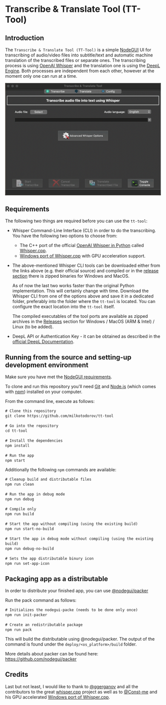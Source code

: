 # Transcribe & Translate Tool (TT-Tool)

## Introduction

The `Transcribe & Translate Tool (TT-Tool)` is a simple [NodeGUI](https://docs.nodegui.org/) UI for transcribing of audio/video files into subtitle/text and automatic machine translation of the transcribed files or separate ones. The transcribing process is using [OpenAI Whisper](https://openai.com/research/whisper) and the translation one is using the [DeepL Engine](https://www.deepl.com/whydeepl). Both processes are independent from each other, however at the moment only one can run at a time.

![](tt-tool.gif)

## Requirements

The following two things are required before you can use the `tt-tool`:

- Whisper Command-Line Interface (CLI) in order to do the transcribing. You have the following two options to choose from:
  - The C++ port of the official [OpenAI Whisper in Python](https://github.com/openai/whisper) called [Whisper.cpp](https://github.com/ggerganov/whisper.cpp).
  - [Windows port of Whisper.cpp](https://github.com/Const-me/Whisper) with GPU acceleration support.

- The above-mentioned Whisper CLI tools can be downloaded either from the links above (e.g. their official source) and compiled or in the [release section](https://github.com/milkotodorov/tt-tool/releases) there is zipped binaries for Windows and MacOS.

  As of now the last two works faster than the original Python implementation. This will certainly change with time.
Download the Whisper CLI from one of the options above and save it in a dedicated folder, preferably into the folder where the `tt-tool` is located. You can configure the exact location into the `tt-tool` itself.
  
  The compiled executables of the tool ports are available as zipped archives in the [Releases](https://github.com/milkotodorov/tt-tool/releases) section for Windows / MacOS (ARM & Intel) / Linux (to be added).

- DeepL API or Authentication Key - it can be obtained as described in the [official DeepL Documentation](https://support.deepl.com/hc/en-us/articles/360020695820-Authentication-Key).

## Running from the source and setting-up development environment

Make sure you have met the [NodeGUI requirements](https://docs.nodegui.org/docs/guides/getting-started#developer-environment).

To clone and run this repository you'll need [Git](https://git-scm.com) and [Node.js](https://nodejs.org/en/download/) (which comes with [npm](http://npmjs.com)) installed on your computer.

From the command line, execute as follows:

```console
# Clone this repository
git clone https://github.com/milkotodorov/tt-tool

# Go into the repository
cd tt-tool

# Install the dependencies
npm install

# Run the app
npm start
```

Additionally the following `npm` commands are available:

```console
# Cleanup build and distributable files
npm run clean

# Run the app in debug mode
npm run debug

# Compile only
npm run build

# Start the app without compiling (using the existing build)
npm run start-no-build

# Start the app in debug mode without compiling (using the existing build)
npm run debug-no-build

# Sets the app distributable binury icon
npm run set-app-icon
```

## Packaging app as a distributable

In order to distribute your finished app, you can use [@nodegui/packer](https://github.com/nodegui/packer)

Run the pack command as follows:

```console
# Initializes the nodegui-packe (needs to be done only once)
npm run init-packer 

# Create an redistributable package
npm run pack
```

This will build the distributable using @nodegui/packer. The output of the command is found under the `deploy/<os_platform>/build` folder.

More details about packer can be found here: https://github.com/nodegui/packer

## Credits
Last but not least, I would like to thank to [@ggerganov](https://github.com/ggerganov) and all the contributors to the great [whisper.cpp](https://github.com/ggerganov/whisper.cpp) project as well as to [@Const-me](https://github.com/Const-me) and his GPU accelerated [Windows port of Whisper.cpp](https://github.com/Const-me/Whisper).